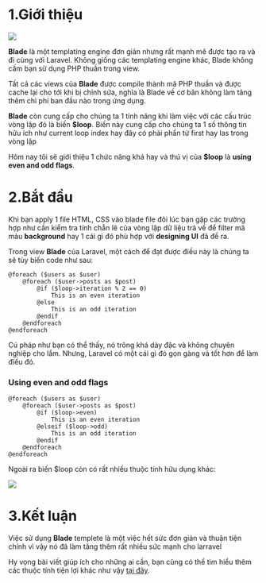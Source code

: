 # **1.Giới thiệu**

![](https://images.viblo.asia/c93200f7-5310-447f-9619-25a0cfc6f603.png)

 **Blade** là một templating engine đơn giản nhưng rất mạnh mẽ được tạo ra và đi cùng với Laravel. Không giống các templating engine khác, Blade không cấm bạn sử dụng PHP thuần trong view.
 
 Tất cả các views của **Blade** được compile thành mã PHP thuần và được cache lại cho tới khi bị chỉnh sửa, nghĩa là Blade về cơ bản không làm tăng thêm chi phí ban đầu nào trong ứng dụng. 
 
 **Blade** còn cung cấp cho chúng ta 1 tính năng khi làm việc với các cấu trúc vòng lặp đó là biến **$loop**. Biến này cung cấp cho chúng ta 1 số thông tin hữu ích như current loop index hay đây có phải phần tử first hay las trong vòng lặp

 Hôm nay tôi sẽ giới thiệu 1 chức năng khá hay và thú vị của **$loop** là **using even and odd flags**.
# **2.Bắt đầu**
Khi bạn apply 1 file HTML, CSS vào blade file đôi lúc bạn gặp các trường hợp  như cần kiểm tra tính chẵn lẽ của vòng lặp dữ liệu trả về để filter mã màu **background** hay 1 cái gì đó phù hợp với **designing UI** đã đề ra.

Trong view **Blade** của Laravel, một cách để đạt được điều này là chúng ta sẽ tùy biến code như sau:

```
@foreach ($users as $user)
    @foreach ($user->posts as $post)
        @if ($loop->iteration % 2 == 0)
            This is an even iteration
        @else 
            This is an odd iteration
        @endif
    @endforeach
@endforeach
```

Cú pháp như bạn có thể thấy, nó trông khá dày đặc và không chuyên nghiệp cho lắm. Nhưng, Laravel có một cái gì đó gọn gàng và tốt hơn để làm điều đó.

### Using even and odd flags

```
@foreach ($users as $user)
    @foreach ($user->posts as $post)
        @if ($loop->even)
            This is an even iteration
        @elseif ($loop->odd)
            This is an odd iteration
        @endif
    @endforeach
@endforeach
```
Ngoài ra biến $loop còn có rất nhiều thuộc tính hữu dụng khác:


![](https://images.viblo.asia/65ebe693-5380-4bef-8d11-a8499a22bb0e.png)

# **3.Kết luận**
Việc sử dụng **Blade** templete là một việc hết sức đơn giản và thuận tiện chính vì vậy nó đã làm tăng thêm rất nhiều sức mạnh cho larravel

Hy vọng bài viết giúp ích cho những ai cần, bạn cũng có thể tìm hiểu thêm các thuộc tính tiện lợi khác như vậy [tại đây](https://laravel.com/docs/5.8/blade#loops).